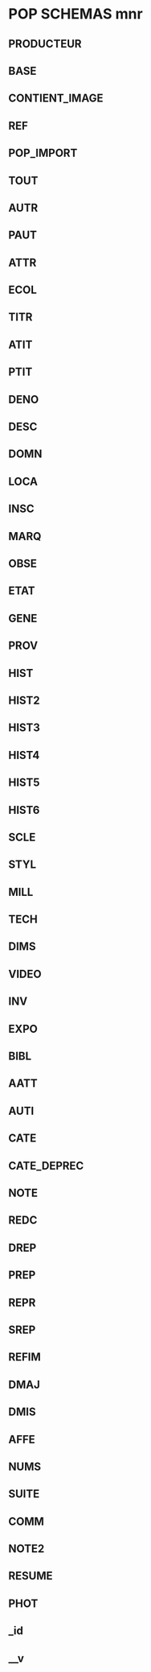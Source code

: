 # POP SCHEMAS mnr

## PRODUCTEUR
## BASE
## CONTIENT_IMAGE
## REF
## POP_IMPORT
## TOUT
## AUTR
## PAUT
## ATTR
## ECOL
## TITR
## ATIT
## PTIT
## DENO
## DESC
## DOMN
## LOCA
## INSC
## MARQ
## OBSE
## ETAT
## GENE
## PROV
## HIST
## HIST2
## HIST3
## HIST4
## HIST5
## HIST6
## SCLE
## STYL
## MILL
## TECH
## DIMS
## VIDEO
## INV
## EXPO
## BIBL
## AATT
## AUTI
## CATE
## CATE_DEPREC
## NOTE
## REDC
## DREP
## PREP
## REPR
## SREP
## REFIM
## DMAJ
## DMIS
## AFFE
## NUMS
## SUITE
## COMM
## NOTE2
## RESUME
## PHOT
## _id
## __v
